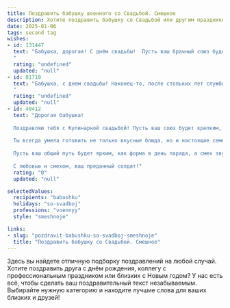 ```yaml
---
title: Поздравить бабушку военного со Свадьбой. Смешное
description: Хотите поздравить бабушку со Свадьбой или другим праздником? Наш ИИ создаст незабываемое поздравление, а вы обязательно выделитесь среди других.  
date: 2025-01-06
tags: second tag
wishes:
- id: 131447
  text: "Бабушка, дорогая! С днём свадьбы!  Пусть ваш брачный союз будет таким же крепким и несокрушимым, как оборона, которую строили вы, когда были ещё молодым и отважным военным!  Желаю, чтобы семейная жизнь была похожа на победу – сладкой, торжественной и с минимальным количеством потерь (кроме разве что нескольких лишних килограммов от свадебного торта!).  Горько! (Но не слишком, здоровье дороже!)
  "
  rating: "undefined"
  updated: "null"
- id: 81710
  text: "Бабушка, с днем свадьбы! Наконец-то, после стольких лет службы Родине, вы нашли себе генерала, который будет вас любить и уважать! Пусть ваша семейная жизнь будет такой же дисциплинированной, как ваша военная служба, но при этом полной любви и радости! 🎉🥂
  "
  rating: "undefined"
  updated: "null"
- id: 40412
  text: "Дорогая бабушка!
  
  Поздравляю тебя с Кулинарной свадьбой! Пусть ваш союз будет крепким, как армейская дисциплина, а любовь марширует по жизни, не сбиваясь с ритма!
  
  Ты всегда умела готовить не только вкусные блюда, но и настоящие семейные узы. Помни, что даже в боевых условиях необходимо оставаться на чеку – ведь не каждая картошка готова поддаться военной хитрости!
  
  Пусть ваш общий путь будет ярким, как форма в день парада, а смех звучит громче, чем военный оркестр! Желаю, чтобы в вашем доме всегда было много тепла, а на столе – пирогов, готовых к любой атаке гостей!
  
  С любовью и смехом, ваш преданный солдат!"
  rating: "0"
  updated: "null"

selectedValues:
  recipients: "babushku"
  holidays: "so-svadboj"
  professions: "voennyy"
  style: "smeshnoje"

links:
- slug: "pozdravit-babushku-so-svadboj-smeshnoje"
  title: "Поздравить бабушку со Свадьбой. Смешное"
---
```


Здесь вы найдете отличную подборку поздравлений на любой случай. 
Хотите поздравить друга с днём рождения, коллегу с профессиональным праздником или близких с Новым годом? У нас есть всё, чтобы сделать ваш поздравительный текст незабываемым. Выбирайте нужную категорию и находите лучшие слова для ваших близких и друзей!
